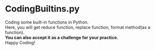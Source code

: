 # CodingBuiltins.py
Coding some built-in functions in Python.<br>
Here, you will get reduce function, replace function, format method(as a function).<br>
<b>You can also accept it as a challenge for your practice.</b><br>
Happy Coding!
